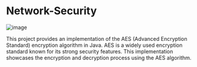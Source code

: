 # Network-Security
![image](https://github.com/Arshiakhan50/Network-Security/assets/142938717/db230e69-d5dc-4ac0-b808-300a9343ec17)

This project provides an implementation of the AES (Advanced Encryption Standard) encryption algorithm in Java. AES is a widely used encryption standard known for its strong security features. This implementation showcases the encryption and decryption process using the AES algorithm.
